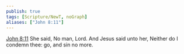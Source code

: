 ```yaml
---
publish: true
tags: [Scripture/NewT, noGraph]
aliases: ["John 8:11"]
---
```

[John 8:11](https://churchofjesuschrist.org/study/scriptures/nt/john/8?lang=eng&id=p11#p11) She said, No man, Lord. And Jesus said unto her, Neither do I condemn thee: go, and sin no more.
